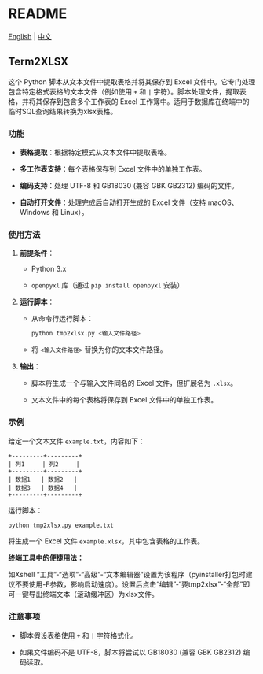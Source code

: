 # README

[English](./README.md) | [中文](./README.zh_cn.md)

## Term2XLSX

这个 Python 脚本从文本文件中提取表格并将其保存到 Excel 文件中。它专门处理包含特定格式表格的文本文件（例如使用 `+` 和 `|` 字符）。脚本处理文件，提取表格，并将其保存到包含多个工作表的 Excel 工作簿中。适用于数据库在终端中的临时SQL查询结果转换为xlsx表格。

### 功能

- **表格提取**：根据特定模式从文本文件中提取表格。

- **多工作表支持**：每个表格保存到 Excel 文件中的单独工作表。

- **编码支持**：处理 UTF-8 和 GB18030 (兼容 GBK GB2312) 编码的文件。

- **自动打开文件**：处理完成后自动打开生成的 Excel 文件（支持 macOS、Windows 和 Linux）。

### 使用方法

1. **前提条件**：
   
   - Python 3.x
   
   - `openpyxl` 库（通过 `pip install openpyxl` 安装）

2. **运行脚本**：
   
   - 从命令行运行脚本：
     
     ```bash
     python tmp2xlsx.py <输入文件路径>
     ```
   
   - 将 `<输入文件路径>` 替换为你的文本文件路径。

3. **输出**：
   
   - 脚本将生成一个与输入文件同名的 Excel 文件，但扩展名为 `.xlsx`。
   
   - 文本文件中的每个表格将保存到 Excel 文件中的单独工作表。

### 示例

给定一个文本文件 `example.txt`，内容如下：

```
+---------+---------+
| 列1     | 列2     |
+---------+---------+
| 数据1   | 数据2   |
| 数据3   | 数据4   |
+---------+---------+
```

运行脚本：

```bash
python tmp2xlsx.py example.txt
```

将生成一个 Excel 文件 `example.xlsx`，其中包含表格的工作表。

**终端工具中的便捷用法：**

如Xshell “工具”-“选项”-“高级”-“文本编辑器”设置为该程序（pyinstaller打包时建议不要使用-F参数，影响启动速度）。设置后点击“编辑”-“要tmp2xlsx”-“全部”即可一键导出终端文本（滚动缓冲区）为xlsx文件。

### 注意事项

- 脚本假设表格使用 `+` 和 `|` 字符格式化。

- 如果文件编码不是 UTF-8，脚本将尝试以 GB18030 (兼容 GBK GB2312) 编码读取。
